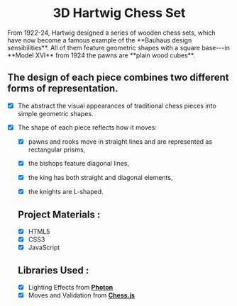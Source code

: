 <h1 align= "center"><b>3D Hartwig Chess Set</b></h1>
From 1922-24, Hartwig designed a series of wooden chess sets, which have now become a famous example of the **Bauhaus design sensibilities**. All of them feature geometric shapes with a square base---in **Model XVI** from 1924 the pawns are **plain wood cubes**.

## The design of each piece combines two different forms of representation.
- [X] The abstract the visual appearances of traditional chess pieces into simple geometric shapes.
- [X] The shape of each piece reflects how it moves: 
   - [X] pawns and rooks move in straight lines and are represented as rectangular prisms,
   - [X] the bishops feature diagonal lines,
   - [X] the king has both straight and diagonal elements,
   - [X] the knights are L-shaped.
   
   
   ## Project Materials :
   
  - [X] HTML5
  - [X] CSS3
  - [X] JavaScript
  
  ## Libraries Used :
  
  - [X] Lighting Effects from [**Photon**](http://photon.attasi.com/)
  - [X] Moves and Validation from [**Chess.js**](https://github.com/jhlywa/chess.js)
